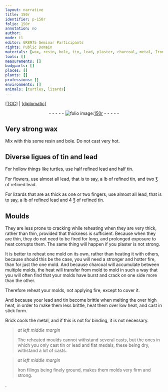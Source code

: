 ```yaml
---
layout: narrative
title: 150r
identifier: p-150r
folio: 150r
annotation: no
author:
mode: tl
editor: GR8975 Seminar Participants
rights: Public Domain
materials: [wax, resin, bole, tin, lead, plaster, charcoal, metal, Iron filings]
tools: []
measurements: []
bodyparts: []
places: []
plants: []
professions: []
environments: []
animals: [turtles, lizards]
---
```


<p><a href="{{ site.baseurl }}/translation/">[TOC]</a> | <a href="{{ site.baseurl }}/_texts/p-150r_tc.md/">[diplomatic]</a></p><div class="folio" align="center">- - - - - <a href="http://gallica.bnf.fr/ark:/12148/btv1b10500001g/f305.image" target="_blank"><img src="https://cu-mkp.github.io/2017-workshop-edition/assets/photo-icon.png" alt="folio image: " style="display:inline-block; margin-bottom:-3px;"/>150r</a> - - - - - </div>  
  

## Very strong <span class="m">wax</span>

 
Mix with this some <span class="m">resin</span> and <span class="m">bole</span>. Do not cast very hot.

 
  

## Diverse ligues of <span class="m">tin</span> and <span class="m">lead</span>

 
For hollow things like <span class="al">turtles</span>, <span class="sup">use</span> half refined <span class="m">lead</span> and half <span class="m">tin</span>.
 
For flowers, <span class="sup">use</span> almost all <span class="m">lead</span>, that is to say, a lb of refined <span class="m">tin</span>, and two ℥ of refined <span class="m">lead</span>.
 
For <span class="al">lizards</span> that are as thick as one or two fingers, <span class="sup">use</span> almost all <span class="m">lead</span>, that is to say, a lb of refined <span class="m">lead</span> and 4 ℥ of refined <span class="m">tin</span>.

 
  

## Moulds

 
They are less prone to cracking while reheating when they are very thick, rather than thin, provided that thickness is sufficient. Because when they are thin, they do not need to be fired for long, and prolonged exposure to heat corrupts them. The same thing will happen if you <span class="m">plaster</span> is not strong.
 
It is better to reheat one mold on its own, rather than heating it with others, because should this be the case, you will need a stronger and hotter fire, than for just the one <span class="sup">mold</span>. And because <span class="m">charcoal</span> will accumulate between multiple molds, the heat will transfer from mold to mold in such a way that you will often find that your molds have burst and crack on one side more than the other.
 
Therefore reheat your molds, not applying fire, except to cover it.
 
And because your <span class="m">lead</span> and <span class="m">tin</span> become brittle when melting the over high heat, in order to make them less brittle, heat them over low heat, and cast in stick form.
 
Brick cools the <span class="m">metal</span>, and if this is not for binding, it is not necessary.
 
> *at left middle margin*
> 
> 
> The reheated moulds cannot withstand several casts, but the ones in which you only cast <span class="m">tin</span> or <span class="m">lead</span> and flat medals, these being dry, withstand a lot of casts.
 
> *at left middle margin*
> 
> 
> <span class="m">Iron filings</span> being finely ground, makes them <span class="sup">molds</span> very firm and strong.

.